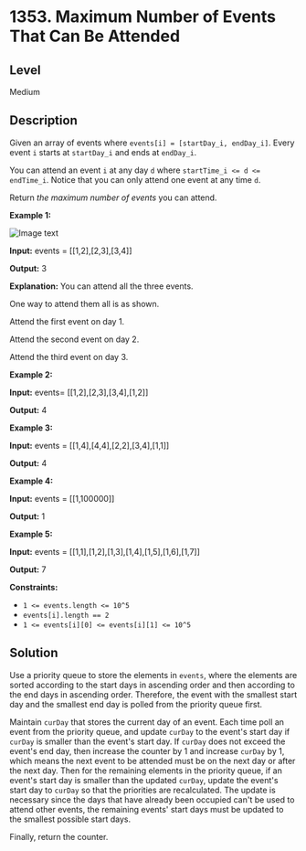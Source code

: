 # 1353. Maximum Number of Events That Can Be Attended
## Level
Medium

## Description
Given an array of events where `events[i] = [startDay_i, endDay_i]`. Every event `i` starts at `startDay_i` and ends at `endDay_i`.

You can attend an event `i` at any day `d` where `startTime_i <= d <= endTime_i`. Notice that you can only attend one event at any time `d`.

Return *the maximum number of events* you can attend.

**Example 1:**

![Image text](https://assets.leetcode.com/uploads/2020/02/05/e1.png)

**Input:** events = [[1,2],[2,3],[3,4]]

**Output:** 3

**Explanation:** You can attend all the three events.

One way to attend them all is as shown.

Attend the first event on day 1.

Attend the second event on day 2.

Attend the third event on day 3.

**Example 2:**

**Input:** events= [[1,2],[2,3],[3,4],[1,2]]

**Output:** 4

**Example 3:**

**Input:** events = [[1,4],[4,4],[2,2],[3,4],[1,1]]

**Output:** 4

**Example 4:**

**Input:** events = [[1,100000]]

**Output:** 1

**Example 5:**

**Input:** events = [[1,1],[1,2],[1,3],[1,4],[1,5],[1,6],[1,7]]

**Output:** 7

**Constraints:**

* `1 <= events.length <= 10^5`
* `events[i].length == 2`
* `1 <= events[i][0] <= events[i][1] <= 10^5`

## Solution
Use a priority queue to store the elements in `events`, where the elements are sorted according to the start days in ascending order and then according to the end days in ascending order. Therefore, the event with the smallest start day and the smallest end day is polled from the priority queue first.

Maintain `curDay` that stores the current day of an event. Each time poll an event from the priority queue, and update `curDay` to the event's start day if `curDay` is smaller than the event's start day. If `curDay` does not exceed the event's end day, then increase the counter by 1 and increase `curDay` by 1, which means the next event to be attended must be on the next day or after the next day. Then for the remaining elements in the priority queue, if an event's start day is smaller than the updated `curDay`, update the event's start day to `curDay` so that the priorities are recalculated. The update is necessary since the days that have already been occupied can't be used to attend other events, the remaining events' start days must be updated to the smallest possible start days.

Finally, return the counter.
